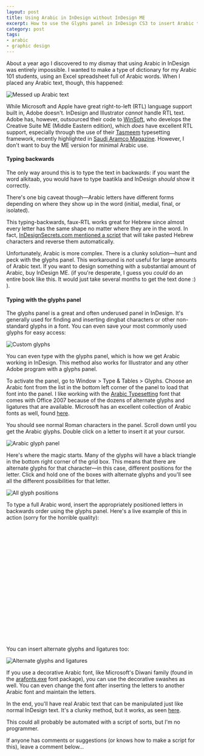 ```yaml
---
layout: post
title: Using Arabic in InDesign without InDesign ME
excerpt: How to use the Glyphs panel in InDesign CS3 to insert Arabic text, despite the lack of support for Arabic.
category: post
tags:
- arabic
- graphic design
---
```


About a year ago I discovered to my dismay that using Arabic in InDesign was entirely impossible. <!--more--> I wanted to make a type of dictionary for my Arabic 101 students, using an Excel spreadsheet full of Arabic words. When I placed any Arabic text, though, this happened:

![Messed up Arabic text](http://www.andrewheiss.com/wp/wp-content/uploads/arabic-indesign/messed-up-text.png "http://www.andrewheiss.com/wp/wp-content/uploads/arabic-indesign/messed-up-text.png")

While Microsoft and Apple have great right-to-left (RTL) language support built in, Adobe doesn't. InDesign and Illustrator *cannot* handle RTL text. Adobe has, however, outsourced their code to [WinSoft](http://www.winsoft.eu/), who develops the Creative Suite ME (Middle Eastern edition), which *does* have excellent RTL support, especially through the use of their [Tasmeem](http://www.winsoft.eu/products_solutions/WinSoft-Tasmeem.php) typesetting framework, recently highlighted in [Saudi Aramco Magazine](http://www.saudiaramcoworld.com/issue/200704/keyboard.calligraphy.htm). However, I don't want to buy the ME version for minimal Arabic use.

#### Typing backwards ####

The only way around this is to type the text in backwards: if you want the word alkitaab, you would have to type baatikla and InDesign *should* show it correctly.

There's one big caveat though—Arabic letters have different forms depending on where they show up in the word (initial, medial, final, or isolated).

This typing-backwards, faux-RTL works great for Hebrew since almost every letter has the same shape no matter where they are in the word. In fact, [InDesignSecrets.com mentioned a script](http://indesignsecrets.com/free-script-for-hebrew-or-arabic-text-in-regular-version-of-indesign.php) that will take pasted Hebrew characters and reverse them automatically.

Unfortunately, Arabic is more complex. There is a clunky solution—hunt and peck with the glyphs panel. This workaround is *not* useful for large amounts of Arabic text. If you want to design something with a substantial amount of Arabic, buy InDesign ME. (if you're desperate, I guess you *could* do an entire book like this. It would just take several months to get the text done :) ).

#### Typing with the glyphs panel ####

The glyphs panel is a great and often underused panel in InDesign. It's generally used for finding and inserting dingbat characters or other non-standard glyphs in a font. You can even save your most commonly used glyphs for easy access:

![Custom glyphs](http://www.andrewheiss.com/wp/wp-content/uploads/arabic-indesign/custom-glyphs.png "Custom glyphs")

You can even type with the glyphs panel, which is how we get Arabic working in InDesign. This method also works for Illustrator and any other Adobe program with a glyphs panel.

To activate the panel, go to Window &gt; Type &amp; Tables &gt; Glyphs. Choose an Arabic font from the list in the bottom left corner of the panel to load that font into the panel. I like working with the [Arabic Typesetting](http://www.microsoft.com/typography/fonts/font.aspx?FID=283&amp;FNAME=Arabic+Typesetting) font that comes with Office 2007 because of the dozens of alternate glyphs and ligatures that are available. Microsoft has an excellent collection of Arabic fonts as well, found [here](http://www.microsoft.com/downloads/details.aspx?FamilyID=A83C0E03-8913-47A3-ACB7-8AC357627620&amp;displaylang=AR).

You should see normal Roman characters in the panel. Scroll down until you get the Arabic glyphs. Double click on a letter to insert it at your cursor.

![Arabic glyph panel](http://www.andrewheiss.com/wp/wp-content/uploads/arabic-indesign/arabic-glyphs.png "Arabic glyph panel")

Here's where the magic starts. Many of the glyphs will have a black triangle in the bottom right corner of the grid box. This means that there are alternate glyphs for that character—in this case, different positions for the letter. Click and hold one of the boxes with alternate glyphs and you'll see all the different possibilities for that letter.

![All glyph positions](http://www.andrewheiss.com/wp/wp-content/uploads/arabic-indesign/all-positions.png "All glyph positions")

To type a full Arabic word, insert the appropriately positioned letters in backwards order using the glyphs panel. Here's a live example of this in action (sorry for the horrible quality):

<p><object width="400" height="300"><param name="allowfullscreen" value="true" /><param name="allowscriptaccess" value="always" /><param name="movie" value="http://vimeo.com/moogaloop.swf?clip_id=3760188&amp;server=vimeo.com&amp;show_title=1&amp;show_byline=1&amp;show_portrait=0&amp;color=&amp;fullscreen=1" /><embed src="http://vimeo.com/moogaloop.swf?clip_id=3760188&amp;server=vimeo.com&amp;show_title=1&amp;show_byline=1&amp;show_portrait=0&amp;color=&amp;fullscreen=1" type="application/x-shockwave-flash" allowfullscreen="true" allowscriptaccess="always" width="400" height="300"></embed></object></p>

You can insert alternate glyphs and ligatures too:

![Alternate glyphs and ligatures](http://www.andrewheiss.com/wp/wp-content/uploads/arabic-indesign/more-alternate-glyphs.png "Alternate glyphs and ligatures")

If you use a decorative Arabic font, like Microsoft's Diwani family (found in the [arafonts.exe](http://www.microsoft.com/downloads/details.aspx?FamilyID=A83C0E03-8913-47A3-ACB7-8AC357627620&amp;displaylang=AR) font package), you can use the decorative swashes as well. You can even change the font after inserting the letters to another Arabic font and maintain the letters.

In the end, you'll have real Arabic text that can be manipulated just like normal InDesign text. It's a clunky method, but it works, as seen [here](http://www.andrewheiss.com/Portfolio?page=Design).

This could all probably be automated with a script of sorts, but I'm no programmer.

If anyone has comments or suggestions (or knows how to make a script for this), leave a comment below…